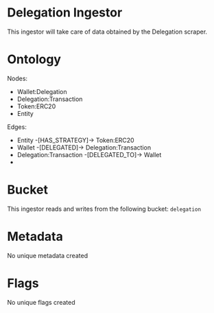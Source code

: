 # Delegation Ingestor

This ingestor will take care of data obtained by the Delegation scraper.

# Ontology

Nodes:

- Wallet:Delegation
- Delegation:Transaction
- Token:ERC20
- Entity

Edges:

- Entity -[HAS_STRATEGY]-> Token:ERC20
- Wallet -[DELEGATED]-> Delegation:Transaction
- Delegation:Transaction -[DELEGATED_TO]-> Wallet
- 

# Bucket

This ingestor reads and writes from the following bucket: `delegation`

# Metadata

No unique metadata created

# Flags

No unique flags created
